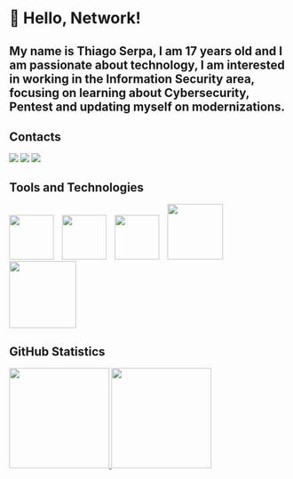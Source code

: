 
# 👋 Hello, Network!
## My name is Thiago Serpa, I am 17 years old and I am passionate about technology, I am interested in working in the Information Security area, focusing on learning about Cybersecurity, Pentest and updating myself on modernizations.

## Contacts 
<div>
<a href="https://www.linkedin.com/in/thiago-moreira-cybersecurity" target="_blank"><img loading="lazy" src="https://img.shields.io/badge/-LinkedIn-%230077B5?style=for-the-badge&logo=linkedin&logoColor=white" target="_blank"></a>   
<a href="https://instagram.com/just_thiagoo" target="_blank"><img loading="lazy" src="https://img.shields.io/badge/-Instagram-%23E4405F?style=for-the-badge&logo=instagram&logoColor=white" target="_blank"></a>
<a href = "mailto:thiago.student.job@gmail.com"><img loading="lazy" src="https://img.shields.io/badge/Gmail-D14836?style=for-the-badge&logo=gmail&logoColor=white" target="_blank"></a>

</div>

## Tools and Technologies
<img src="https://cdn.jsdelivr.net/gh/devicons/devicon@latest/icons/windows8/windows8-original.svg" width="80" height="80"/> &ensp; <img src="https://cdn.jsdelivr.net/gh/devicons/devicon@latest/icons/linux/linux-original.svg" width="80" height="80"/> &ensp;  <img src="https://cdn.jsdelivr.net/gh/devicons/devicon@latest/icons/debian/debian-original.svg"  width="80" height="80"/>  &ensp; <img src="https://cdn.jsdelivr.net/gh/devicons/devicon@latest/icons/python/python-original-wordmark.svg" width="100" height="100"/> &ensp;  <img src="https://cdn.jsdelivr.net/gh/devicons/devicon@latest/icons/mysql/mysql-original-wordmark.svg" width="120" height="120"/>


## GitHub Statistics
<div>
<a href="https://github.com/seu-usuário-aqui">
<img loading="lazy" height="180em" src="https://github-readme-stats.vercel.app/api/top-langs/?ThiagoMLS&layout=compact&langs_count=7&theme=dracula"/>
<img loading="lazy" height="180em" src="https://github-readme-stats.vercel.app/api?username=ThiagoMLS&show_icons=true&theme=dracula&include_all_commits=true&count_private=true"/>
</div>





<!--
**ThiagoMLS/ThiagoMLS** is a ✨ _special_ ✨ repository because its `README.md` (this file) appears on your GitHub profile.

Here are some ideas to get you started:

- 🔭 I’m currently working on ...
- 🌱 I’m currently learning ...
- 👯 I’m looking to collaborate on ...
- 🤔 I’m looking for help with ...
- 💬 Ask me about ...
- 📫 How to reach me: ...
- 😄 Pronouns: ...
- ⚡ Fun fact: ...
-->
